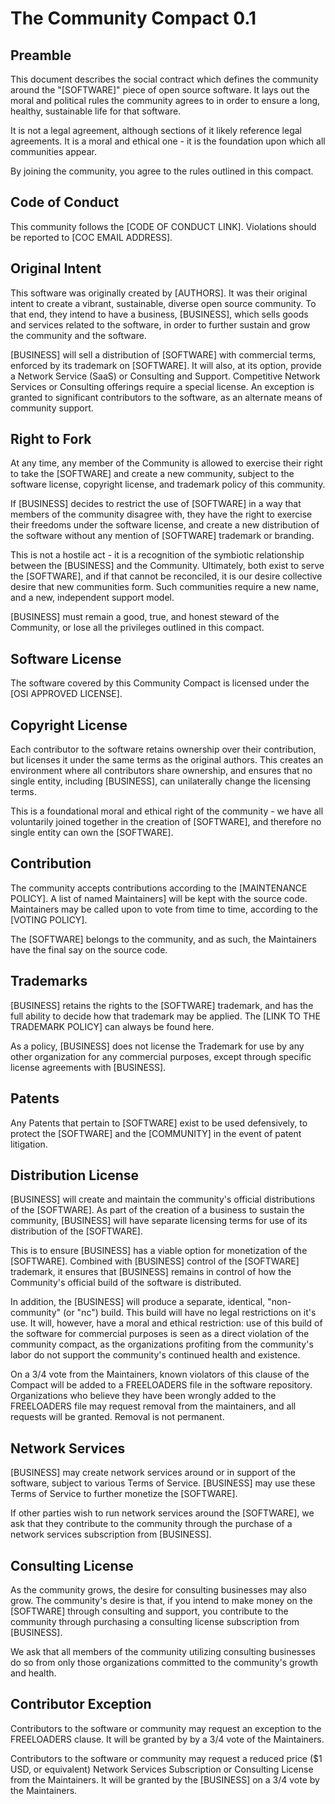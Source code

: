 # The Community Compact 0.1

## Preamble

This document describes the social contract which defines the community around
the "[SOFTWARE]" piece of open source software. It lays out the moral and
political rules the community agrees to in order to ensure a long, healthy,
sustainable life for that software.

It is not a legal agreement, although sections of it likely reference legal
agreements. It is a moral and ethical one - it is the foundation upon which all 
communities appear. 

By joining the community, you agree to the rules outlined in this compact.

## Code of Conduct

This community follows the [CODE OF CONDUCT LINK].
Violations should be reported to [COC EMAIL ADDRESS]. 

## Original Intent

This software was originally created by [AUTHORS]. It was
their original intent to create a vibrant, sustainable, diverse open source
community. To that end, they intend to have a business, [BUSINESS],
which sells goods and services related to the software, in order to
further sustain and grow the community and the software.

[BUSINESS] will sell a distribution of [SOFTWARE] with commercial terms,
enforced by its trademark on [SOFTWARE]. It will also, at its option,
provide a Network Service (SaaS) or Consulting and Support. Competitive
Network Services or Consulting offerings require a special license. An 
exception is granted to significant contributors to the software, as
an alternate means of community support.

## Right to Fork

At any time, any member of the Community is allowed to exercise their right
to take the [SOFTWARE] and create a new community, subject to the software
license, copyright license, and trademark policy of this community.

If [BUSINESS] decides to restrict the use of [SOFTWARE] in a way that members
of the community disagree with, they have the right to exercise their freedoms
under the software license, and create a new distribution of the software
without any mention of [SOFTWARE] trademark or branding.

This is not a hostile act - it is a recognition of the symbiotic relationship
between the [BUSINESS] and the Community. Ultimately, both exist to serve the
[SOFTWARE], and if that cannot be reconciled, it is our desire collective
desire that new communities form. Such communities require a new name,
and a new, independent support model.

[BUSINESS] must remain a good, true, and honest steward of the Community,
or lose all the privileges outlined in this compact.

## Software License

The software covered by this Community Compact is licensed under the [OSI
APPROVED LICENSE]. 

## Copyright License

Each contributor to the software retains ownership over their contribution,
but licenses it under the same terms as the original authors. This creates an
environment where all contributors share ownership, and ensures that no single
entity, including [BUSINESS], can unilaterally change the licensing terms.

This is a foundational moral and ethical right of the community - we have all
voluntarily joined together in the creation of [SOFTWARE], and therefore no
single entity can own the [SOFTWARE].

## Contribution

The community accepts contributions according to the [MAINTENANCE POLICY]. A
list of named Maintainers] will be kept with the source code. Maintainers
may be called upon to vote from time to time, according to the [VOTING POLICY].

The [SOFTWARE] belongs to the community, and as such, the Maintainers have the
final say on the source code.

## Trademarks

[BUSINESS] retains the rights to the [SOFTWARE] trademark, and has the full
ability to decide how that trademark may be applied. The [LINK TO THE TRADEMARK
POLICY] can always be found here.

As a policy, [BUSINESS] does not license the Trademark for use by any other
organization for any commercial purposes, except through specific license
agreements with [BUSINESS].

## Patents

Any Patents that pertain to [SOFTWARE] exist to be used defensively, to
protect the [SOFTWARE] and the [COMMUNITY] in the event of patent litigation.

## Distribution License

[BUSINESS] will create and maintain the community's official distributions of
the [SOFTWARE].  As part of the creation of a business to sustain the
community, [BUSINESS] will have separate licensing terms for use of its
distribution of the [SOFTWARE].

This is to ensure [BUSINESS] has a viable option for monetization of the
[SOFTWARE]. Combined with [BUSINESS] control of the [SOFTWARE] trademark, it
ensures that [BUSINESS] remains in control of how the Community's official build
of the software is distributed. 

In addition, the [BUSINESS] will produce a separate, identical, "non-community"
(or "nc") build. This build will have no legal restrictions on it's use. It
will, however, have a moral and ethical restriction: use of this build of the
software for commercial purposes is seen as a direct violation of the community
compact, as the organizations profiting from the community's labor do not
support the community's continued health and existence.

On a 3/4 vote from the Maintainers, known violators of this clause of the
Compact will be added to a FREELOADERS file in the software repository.
Organizations who believe they have been wrongly added to the FREELOADERS file
may request removal from the maintainers, and all requests will be granted.
Removal is not permanent.

## Network Services

[BUSINESS] may create network services around or in support of the software,
subject to various Terms of Service. [BUSINESS] may use these Terms of Service
to further monetize the [SOFTWARE].

If other parties wish to run network services around the [SOFTWARE], we ask
that they contribute to the community through the purchase of a network
services subscription from [BUSINESS].

## Consulting License

As the community grows, the desire for consulting businesses may also grow. The
community's desire is that, if you intend to make money on the [SOFTWARE] through
consulting and support, you contribute to the community through purchasing a
consulting license subscription from [BUSINESS].

We ask that all members of the community utilizing consulting businesses do so
from only those organizations committed to the community's growth and health.

## Contributor Exception

Contributors to the software or community may request an exception to the
FREELOADERS clause. It will be granted by by a 3/4 vote of the Maintainers.

Contributors to the software or community may request a reduced price ($1 USD, or
equivalent) Network Services Subscription or Consulting License from the
Maintainers. It will be granted by the [BUSINESS] on a 3/4 vote by the
Maintainers. 



